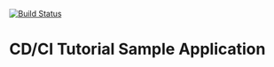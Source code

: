 [![Build Status](http://localhost:8080/buildStatus/icon?job=FreeStyle)](https://68d2-92-253-212-206.ngrok-free.app/job/FreeStyle/)

# CD/CI Tutorial Sample Application